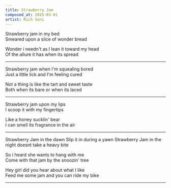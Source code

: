 ```yaml
---
title: Strawberry Jam
composed_at: 2015-03-01
artist: Rich Soni
---
```


Strawberry jam in my bed  
Smeared upon a slice of wonder bread  

Wonder i needn't as I lean it toward my head  
Of the allure it has when its spread  

---

Strawberry jam when I'm squealing bored  
Just a little lick and I'm feeling cured  

Not a thing is like the tart and sweet taste  
Both when its bare or when its laced  

---

Strawberry jam upon my lips  
I scoop it with my fingertips  

Like a honey sucklin' bear  
I can smell its fragrance in the air  

---

Strawberry Jam in the dawn
Slip it in during a yawn
Strawberry Jam in the night
doesnt take a heavy bite

So i heard she wants to hang with me  
Come with that jam by the snoozin' tree  

Hey girl did you hear about what I like  
Feed me some jam and you can ride my bike  

---


